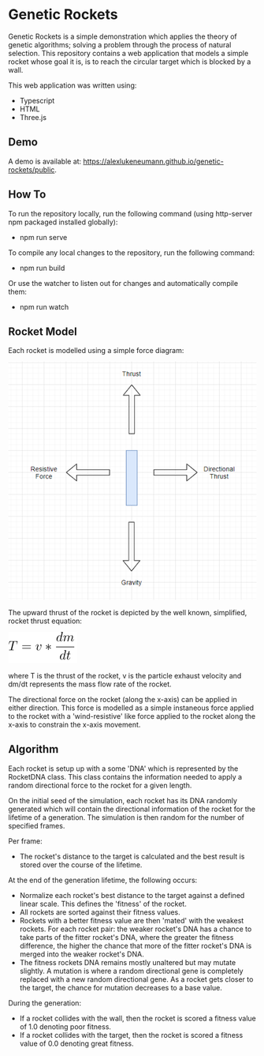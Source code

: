 # Genetic Rockets
Genetic Rockets is a simple demonstration which applies the theory of genetic algorithms; solving a problem through the process of natural selection. This repository contains a web application that models a simple rocket whose goal it is, is to reach the circular target which is blocked by a wall. 

This web application was written using:

 - Typescript
 - HTML
 - Three.js

## Demo
A demo is available at: <https://alexlukeneumann.github.io/genetic-rockets/public>.

## How To
To run the repository locally, run the following command (using http-server npm packaged installed globally):

 - npm run serve

To compile any local changes to the repository, run the following command:

 - npm run build

Or use the watcher to listen out for changes and automatically compile them:

 - npm run watch

## Rocket Model
Each rocket is modelled using a simple force diagram:

![A diagram depicting the forces acting upon the rocket.](https://raw.githubusercontent.com/alexlukeneumann/genetic-rockets/main/docs/force-diagram.PNG)

The upward thrust of the rocket is depicted by the well known, simplified, rocket thrust equation:

![Thrust equation acting upon the rocket.](https://raw.githubusercontent.com/alexlukeneumann/genetic-rockets/main/docs/thrust-equation.PNG)

where T is the thrust of the rocket, v is the particle exhaust velocity and dm/dt represents the mass flow rate of the rocket.

The directional force on the rocket (along the x-axis) can be applied in either direction. This force is modelled as a simple instaneous force applied to the rocket with a 'wind-resistive' like force applied to the rocket along the x-axis to constrain the x-axis movement.

## Algorithm
Each rocket is setup up with a some 'DNA' which is represented by the RocketDNA class. This class contains the information needed to apply a random directional force to the rocket for a given length. 

On the initial seed of the simulation, each rocket has its DNA randomly generated which will contain the directional information of the rocket for the lifetime of a generation. The simulation is then random for the number of specified frames.

Per frame:

 - The rocket's distance to the target is calculated and the best result is stored over the course of the lifetime.

At the end of the generation lifetime, the following occurs:

 - Normalize each rocket's best distance to the target against a defined linear scale. This defines the 'fitness' of the rocket.
 - All rockets are sorted against their fitness values.
 - Rockets with a better fitness value are then 'mated' with the weakest rockets. For each rocket pair: the weaker rocket's DNA has a chance to take parts of the fitter rocket's DNA, where the greater the fitness difference, the higher the chance that more of the fitter rocket's DNA is merged into the weaker rocket's DNA.
 - The fitness rockets DNA remains mostly unaltered but may mutate slightly. A mutation is where a random directional gene is completely replaced with a new random directional gene. As a rocket gets closer to the target, the chance for mutation decreases to a base value.

During the generation:

 - If a rocket collides with the wall, then the rocket is scored a fitness value of 1.0 denoting poor fitness.
 - If a rocket collides with the target, then the rocket is scored a fitness value of 0.0 denoting great fitness.
